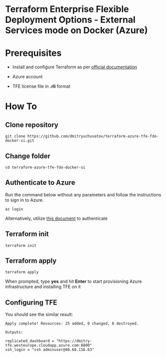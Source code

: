 # Terraform Enterprise Flexible Deployment Options - External Services mode on Docker (Azure)

# Prerequisites
* Install and configure Terraform as per [official documentation](https://developer.hashicorp.com/terraform/tutorials/aws-get-started/install-cli)

* Azure account

* TFE license file in **.rli** format

# How To

## Clone repository

```
git clone https://github.com/dmitryuchuvatov/terraform-azure-tfe-fdo-docker-si.git
```

## Change folder

```
cd terraform-azure-tfe-fdo-docker-si
```

## Authenticate to Azure

Run the command below without any parameters and follow the instructions to sign in to Azure.

```
az login
```

Alternatively, utilize [this document](https://registry.terraform.io/providers/hashicorp/azuread/latest/docs/guides/azure_cli) to authenticate


## Terraform init

```
terraform init
```

## Terraform apply

```
terraform apply
```

When prompted, type **yes** and hit **Enter** to start provisioning Azure infrastructure and installing TFE on it


## Configuring TFE

You should see the similar result:

```
Apply complete! Resources: 25 added, 0 changed, 0 destroyed.

Outputs:

replicated_dashboard = "https://dmitry-tfe.westeurope.cloudapp.azure.com:8800"
ssh_login = "ssh adminuser@40.68.116.63"
```








